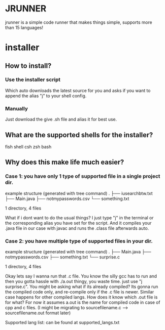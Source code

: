 # JRUNNER
jrunner is a simple code runner that makes things simple, supports more than 15 languages!


# installer
## How to install?
### Use the installer script 
Which auto downloads the latest source for you and asks if you want to append the alias "j" to your shell config.
### Manually
Just download the give .sh file and alias it for best use.
## What are the supported shells for the installer?
fish shell
csh
zsh
bash


## Why does this make life much easier?
### Case 1: you have only 1 type of supported file in a single project dir.

example structure (generated with tree command)
.
├── iusearchbtw.txt
├── Main.java
├── notmypasswords.csv
└── something.txt

1 directory, 4 files

What if i dont want to do the usual things?
I just type "j" in the terminal or the corresponding alias you have set for the script.
And it compiles your .java file in our case with javac and runs the .class file afterwards auto.


### Case 2: you have multiple type of supported files in your dir.


example structure (generated with tree command)
.
├── Main.java
├── notmypasswords.csv
├── something.txt
└── surprise.c

1 directory, 4 files

Okay lets say I wanna run that .c file.
You know the silly gcc has to run and then you gotta hassle with ./a.out thingy, you waste time.
just use "j surprise.c".
You might be asking what if its already compiled? Its gonna run the compiled code only, and re-compile only if the .c file is newer.
Similar case happens for other compiled langs.
How does it know which .out file is for what? For now it assumes a.out is the name for compiled code in case of cpp and c files. (I might be migrating to sourcefilename.c --> sourcefilename.out format later)




Supported lang list: can be found at supported_langs.txt



